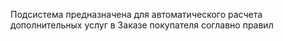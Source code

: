Подсистема предназначена для автоматического расчета дополнительных услуг в Заказе покупателя соглавно правил
